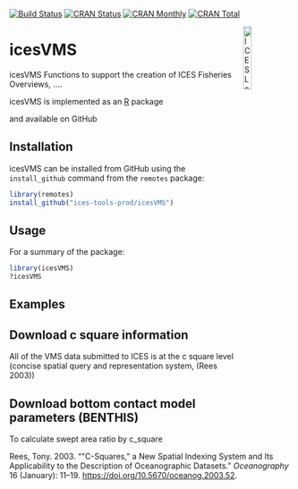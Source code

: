 
[![Build
Status](https://travis-ci.org/ices-tools-prod/icesVMS.svg?branch=devel)](https://travis-ci.org/ices-tools-prod/icesVMS)
[![CRAN
Status](http://r-pkg.org/badges/version/icesVMS)](https://cran.r-project.org/package=icesVMS)
[![CRAN
Monthly](http://cranlogs.r-pkg.org/badges/icesVMS)](https://cran.r-project.org/package=icesVMS)
[![CRAN
Total](http://cranlogs.r-pkg.org/badges/grand-total/icesVMS)](https://cran.r-project.org/package=icesVMS)

[<img align="right" alt="ICES Logo" width="17%" height="17%" src="http://ices.dk/_layouts/15/1033/images/icesimg/iceslogo.png">](http://ices.dk)

# icesVMS

icesVMS Functions to support the creation of ICES Fisheries Overviews,
….

icesVMS is implemented as an [R](https://www.r-project.org) package
<!-- and available on [CRAN](https://cran.r-project.org/package=icesVMS). -->
and available on GitHub

## Installation

icesVMS can be installed from GitHub using the `install_github` command
from the `remotes` package:

``` r
library(remotes)
install_github("ices-tools-prod/icesVMS")
```

## Usage

For a summary of the package:

``` r
library(icesVMS)
?icesVMS
```

## Examples

## Download c square information

All of the VMS data submitted to ICES is at the c square level (concise
spatial query and representation system, (Rees 2003))

## Download bottom contact model parameters (BENTHIS)

To calculate swept area ratio by c\_square

<div id="refs" class="references">

<div id="ref-reese03_csquares">

Rees, Tony. 2003. “"C-Squares," a New Spatial Indexing System and Its
Applicability to the Description of Oceanographic Datasets.”
*Oceanography* 16 (January): 11–19.
<https://doi.org/10.5670/oceanog.2003.52>.

</div>

</div>
